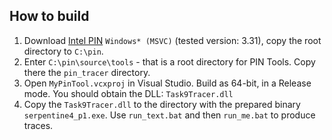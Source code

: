 ## How to build

1. Download [Intel PIN](https://www.intel.com/content/www/us/en/developer/articles/tool/pin-a-binary-instrumentation-tool-downloads.html) `Windows* (MSVC)` (tested version: 3.31), copy the root directory to `C:\pin`.
2. Enter `C:\pin\source\tools` - that is a root directory for PIN Tools. Copy there the `pin_tracer` directory.
3. Open `MyPinTool.vcxproj` in Visual Studio. Build as 64-bit, in a Release mode. You should obtain the DLL: `Task9Tracer.dll`
4. Copy the `Task9Tracer.dll` to the directory with the prepared binary `serpentine4_p1.exe`. Use `run_text.bat` and then `run_me.bat` to produce traces.

